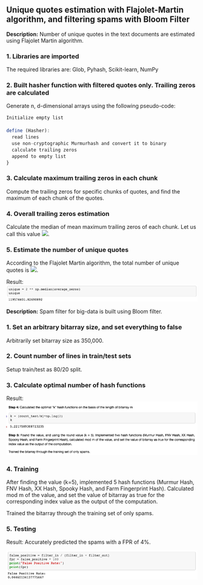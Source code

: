## Unique quotes estimation with Flajolet-Martin algorithm, and filtering spams with Bloom Filter

**Description:** Number of unique quotes in the text documents are estimated using Flajolet Martin algorithm.

### 1. Libraries are imported

The required libraries are: Glob, Pyhash, Scikit-learn, NumPy

### 2. Built hasher function with filtered quotes only. Trailing zeros are calculated

Generate n, d-dimensional arrays using the following pseudo-code:

```javascript
Initialize empty list

define (Hasher):
  read lines
  use non-cryptographic Murmurhash and convert it to binary
  calculate trailing zeros
  append to empty list
}
```

### 3. Calculate maximum trailing zeros in each chunk 

Compute the trailing zeros for specific chunks of quotes, and find the maximum of each chunk of the quotes.

### 4. Overall trailing zeros estimation 

Calculate the median of mean maximum trailing zeros of each chunk. Let us call this value <img src="https://latex.codecogs.com/gif.latex?'M'"/>.

### 5. Estimate the number of unique quotes

According to the Flajolet Martin algorithm, the total number of unique quotes is <img src="https://latex.codecogs.com/gif.latex?2^{M}"/>.

Result: <img src="https://github.com/Advaitiyer/advaitiyer.github.io/blob/master/assets/images/advanced-data-mining/trailing-zeros.png?raw=true"/>

**Description:** Spam filter for big-data is built using Bloom filter.

### 1. Set an arbitrary bitarray size, and set everything to false

Arbitrarily set bitarray size as 350,000.

### 2. Count number of lines in train/test sets

Setup train/test as 80/20 split.

### 3. Calculate optimal number of hash functions

Result: <img src="https://github.com/Advaitiyer/advaitiyer.github.io/blob/master/assets/images/advanced-data-mining/HW4.png?raw=true"/>

### 4. Training

After finding the value (k=5), implemented 5 hash functions (Murmur Hash, FNV Hash, XX Hash, Spooky Hash, and Farm Fingerprint Hash). Calculated mod m of the value, and set the value of bitarray as true for the corresponding index value as the output of the computation.

Trained the bitarray through the training set of only spams.

### 5. Testing

Result: Accurately predicted the spams with a FPR of 4%. 

<img src="https://github.com/Advaitiyer/advaitiyer.github.io/blob/master/assets/images/advanced-data-mining/false-positive.png?raw=true"/>
